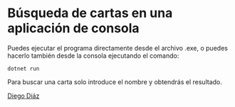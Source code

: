 # Búsqueda de cartas en una aplicación de consola

Puedes ejecutar el programa directamente desde el archivo .exe, o puedes hacerlo también desde la consola ejecutando el comando: 

```
dotnet run
```

Para buscar una carta solo introduce el nombre y obtendrás el resultado. 




[Diego Diáz](https://github.com/diego-devs)